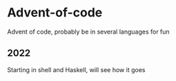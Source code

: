 # Advent-of-code
Advent of code, probably be in several languages for fun

## 2022

Starting in shell and Haskell, will see how it goes
